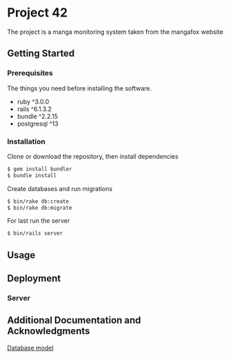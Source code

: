 # Project 42

The project is a manga monitoring system taken from the mangafox website

## Getting Started

### Prerequisites

The things you need before installing the software.

* ruby ^3.0.0
* rails ^6.1.3.2
* bundle ^2.2.15
* postgresql ^13 

### Installation

Clone or download the repository, then install dependencies
```bash
$ gem install bundler
$ bundle install
```
Create databases and run migrations
```bash 
$ bin/rake db:create
$ bin/rake db:migrate
```

For last run the server
```bash
$ bin/rails server
```

## Usage

## Deployment

### Server

## Additional Documentation and Acknowledgments
[Database model](docs/database/db_model.png)

